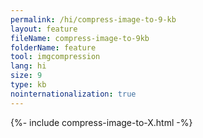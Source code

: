 ```yaml
---
permalink: /hi/compress-image-to-9-kb
layout: feature
fileName: compress-image-to-9kb
folderName: feature
tool: imgcompression
lang: hi
size: 9
type: kb
nointernationalization: true
---
```

{%- include compress-image-to-X.html -%}
      